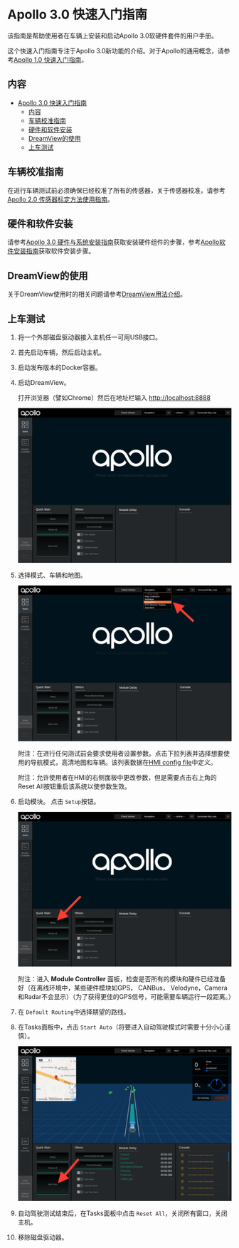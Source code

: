 # Apollo 3.0 快速入门指南

该指南是帮助使用者在车辆上安装和启动Apollo 3.0软硬件套件的用户手册。

这个快速入门指南专注于Apollo 3.0新功能的介绍。对于Apollo的通用概念，请参考[Apollo 1.0 快速入门指南](https://github.com/ApolloAuto/apollo/blob/master/docs/quickstart/apollo_1_0_quick_start_cn.md)。

## 内容

- [Apollo 3.0 快速入门指南](#apollo-30-快速入门指南)
  - [内容](#内容)
  - [车辆校准指南](#车辆校准指南)
  - [硬件和软件安装](#硬件和软件安装)
  - [DreamView的使用](#dreamview的使用)
  - [上车测试](#上车测试)

## 车辆校准指南

在进行车辆测试前必须确保已经校准了所有的传感器，关于传感器校准，请参考[Apollo 2.0 传感器标定方法使用指南](https://github.com/ApolloAuto/apollo/blob/master/docs/quickstart/apollo_2_0_sensor_calibration_guide_cn.md)。

## 硬件和软件安装

请参考[Apollo 3.0 硬件与系统安装指南](https://github.com/ApolloAuto/apollo/blob/master/docs/quickstart/apollo_3_0_hardware_system_installation_guide_cn.md)获取安装硬件组件的步骤，参考[Apollo软件安装指南](https://github.com/ApolloAuto/apollo/blob/r3.0.0/docs/quickstart/apollo_software_installation_guide_cn.md)获取软件安装步骤。

## DreamView的使用

关于DreamView使用时的相关问题请参考[DreamView用法介绍](https://github.com/ApolloAuto/apollo/blob/master/docs/specs/dreamview_usage_table_cn.md)。

## 上车测试

1. 将一个外部磁盘驱动器接入主机任一可用USB接口。
2. 首先启动车辆，然后启动主机。
3. 启动发布版本的Docker容器。
4. 启动DreamView。

   打开浏览器（譬如Chrome）然后在地址栏输入 <http://localhost:8888>

   ![dreamview_2_5](images/dreamview_2_5.png)

5. 选择模式、车辆和地图。

   ![dreamview_2_5_setup_profile](images/dreamview_2_5_setup_profile.png)

   附注：在进行任何测试前会要求使用者设置参数。点击下拉列表并选择想要使用的导航模式，高清地图和车辆。该列表数据在[HMI config file](https://raw.githubusercontent.com/ApolloAuto/apollo/master/modules/dreamview/conf/hmi.conf)中定义。

   附注：允许使用者在HMI的右侧面板中更改参数，但是需要点击右上角的Reset All按钮重启该系统以使参数生效。

6. 启动模块。
   点击 `Setup`按钮。

   ![dreamview_2_5_setup](images/dreamview_2_5_setup.png)

   附注：进入 **Module Controller** 面板，检查是否所有的模块和硬件已经准备好（在离线环境中，某些硬件模块如GPS， CANBus， Velodyne，Camera和Radar不会显示）（为了获得更佳的GPS信号，可能需要车辆运行一段距离。）

7. 在 `Default Routing`中选择期望的路线。

8. 在Tasks面板中，点击 `Start Auto`（将要进入自动驾驶模式时需要十分小心谨慎）。

   ![dreamview_2_5_start_auto](images/dreamview_2_5_start_auto.png)

9. 自动驾驶测试结束后，在Tasks面板中点击 `Reset All`，关闭所有窗口，关闭主机。

10. 移除磁盘驱动器。

